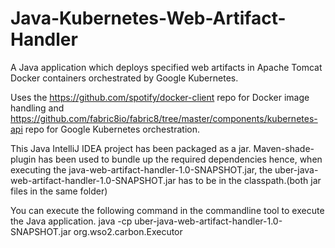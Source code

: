 # Java-Kubernetes-Web-Artifact-Handler
A Java application which deploys specified web artifacts in Apache Tomcat Docker containers orchestrated by Google Kubernetes. 

Uses the https://github.com/spotify/docker-client repo for Docker image handling and https://github.com/fabric8io/fabric8/tree/master/components/kubernetes-api repo for Google Kubernetes orchestration.

This Java IntelliJ IDEA project has been packaged as a jar. Maven-shade-plugin has been used to bundle up the required dependencies hence, when executing the java-web-artifact-handler-1.0-SNAPSHOT.jar, the uber-java-web-artifact-handler-1.0-SNAPSHOT.jar has to be in the classpath.(both jar files in the same folder)

You can execute the following command in the commandline tool to execute the Java application.
java -cp uber-java-web-artifact-handler-1.0-SNAPSHOT.jar org.wso2.carbon.Executor
